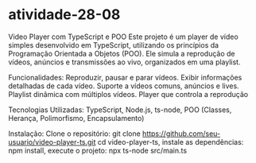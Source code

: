 # atividade-28-08
Video Player com TypeScript e POO
Este projeto é um player de vídeo simples desenvolvido em TypeScript, utilizando os princípios da Programação Orientada a Objetos (POO). Ele simula a reprodução de vídeos, anúncios e transmissões ao vivo, organizados em uma playlist.

Funcionalidades: Reproduzir, pausar e parar vídeos. Exibir informações detalhadas de cada vídeo. Suporte a vídeos comuns, anúncios e lives. Playlist dinâmica com múltiplos vídeos. Player que controla a reprodução

Tecnologias Utilizadas: TypeScript, Node.js, ts-node, POO (Classes, Herança, Polimorfismo, Encapsulamento)

Instalação: Clone o repositório: git clone https://github.com/seu-usuario/video-player-ts.git
cd video-player-ts, instale as dependências: npm install, execute o projeto: npx ts-node src/main.ts
